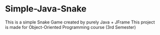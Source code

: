 # Simple-Java-Snake
This is a simple Snake Game created by purely Java + JFrame
This project is made for Object-Oriented Programming course (3rd Semester)
